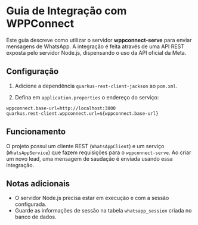 # Guia de Integração com WPPConnect

Este guia descreve como utilizar o servidor **wppconnect-serve** para enviar mensagens de WhatsApp. A integração é feita através de uma API REST exposta pelo servidor Node.js, dispensando o uso da API oficial da Meta.

## Configuração

1. Adicione a dependência `quarkus-rest-client-jackson` ao `pom.xml`.

2. Defina em `application.properties` o endereço do serviço:

```properties
wppconnect.base-url=http://localhost:3000
quarkus.rest-client.wppconnect.url=${wppconnect.base-url}
```

## Funcionamento

O projeto possui um cliente REST (`WhatsAppClient`) e um serviço (`WhatsAppService`) que fazem requisições para o `wppconnect-serve`. Ao criar um novo lead, uma mensagem de saudação é enviada usando essa integração.

## Notas adicionais

- O servidor Node.js precisa estar em execução e com a sessão configurada.
- Guarde as informações de sessão na tabela `whatsapp_session` criada no banco de dados.
